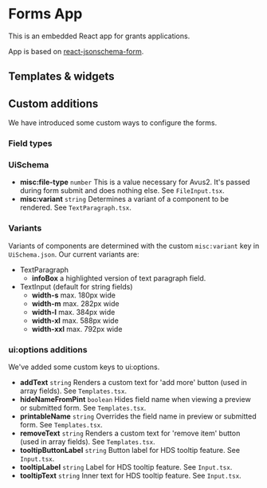 
# Forms App

This is an embedded React app for grants applications.

App is based on [react-jsonschema-form](https://rjsf-team.github.io/react-jsonschema-form/docs).

## Templates & widgets

## Custom additions

We have introduced some custom ways to configure the forms.

### Field types

### UiSchema

* **misc:file-type** `number` This is a value necessary for Avus2. It's passed during form submit and does nothing else. See `FileInput.tsx`.
* **misc:variant** `string` Determines a variant of a component to be rendered. See `TextParagraph.tsx`.

### Variants

Variants of components are determined with the custom `misc:variant` key in `UiSchema.json`. Our current variants are:

* TextParagraph
  * **infoBox** a highlighted version of text paragraph field.
* TextInput (default for string fields)
  * **width-s** max. 180px wide
  * **width-m** max. 282px wide
  * **width-l** max. 384px wide
  * **width-xl** max. 588px wide
  * **width-xxl** max. 792px wide

### ui:options additions

We've added some custom keys to ui:options.

* **addText** `string` Renders a custom text for 'add more' button (used in array fields). See `Templates.tsx`.
* **hideNameFromPint** `boolean` Hides field name when viewing a preview or submitted form. See `Templates.tsx`.
* **printableName** `string` Overrides the field name in preview or submitted form. See `Templates.tsx`.
* **removeText** `string` Renders a custom text for 'remove item' button (used in array fields). See `Templates.tsx`.
* **tooltipButtonLabel** `string` Button label for HDS tooltip feature. See `Input.tsx`.
* **tooltipLabel** `string` Label for HDS tooltip feature. See `Input.tsx`.
* **tooltipText** `string` Inner text for HDS tooltip feature. See `Input.tsx`.
